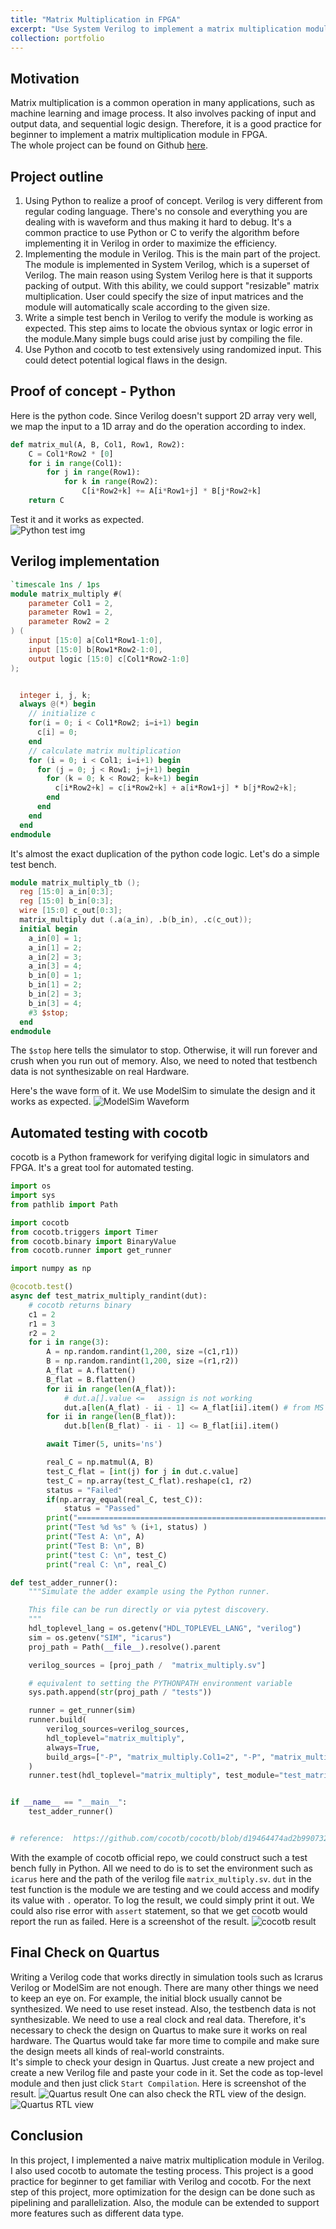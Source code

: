 ```yaml
---
title: "Matrix Multiplication in FPGA"
excerpt: "Use System Verilog to implement a matrix multiplication module, and then use cocotb to automate unit testing with Python. <br/><img src='/images/rtl_view_matrix_mul.jpg'>"
collection: portfolio
---
```


## Motivation
Matrix multiplication is a common operation in many applications, such as machine learning and image process. It also involves packing of input and output data, and sequential logic design. Therefore, it is a good practice for beginner to implement a matrix multiplication module in FPGA.  
The whole project can be found on Github [here](https://github.com/tonychengu/FPGA_matrix_multiplier/tree/main).

## Project outline
1. Using Python to realize a proof of concept. Verilog is very different from regular coding language. There's no console and everything you are dealing with is waveform and thus making it hard to debug. It's a common practice to use Python or C to verify the algorithm before implementing it in Verilog in order to maximize the efficiency.
2. Implementing the module in Verilog. This is the main part of the project. The module is implemented in System Verilog, which is a superset of Verilog. The main reason using System Verilog here is that it supports packing of output. With this ability, we could support "resizable" matrix multiplication. User could specify the size of input matrices and the module will automatically scale according to the given size.
3. Write a simple test bench in Verilog to verify the module is working as expected. This step aims to locate the obvious syntax or logic error in the module.Many simple bugs could arise just by compiling the file.
4. Use Python and cocotb to test extensively using randomized input. This could detect potential logical flaws in the design.

## Proof of concept - Python
Here is the python code. Since Verilog doesn't support 2D array very well, we map the input to a 1D array and do the operation according to index.
```python
def matrix_mul(A, B, Col1, Row1, Row2):
    C = Col1*Row2 * [0]
    for i in range(Col1):
        for j in range(Row1):
            for k in range(Row2):
                C[i*Row2+k] += A[i*Row1+j] * B[j*Row2+k]
    return C
```
Test it and it works as expected.  
![Python test img](/images/python_pof_test_matrix_mul.jpg)

## Verilog implementation
```verilog
`timescale 1ns / 1ps
module matrix_multiply #(
    parameter Col1 = 2,
    parameter Row1 = 2,
    parameter Row2 = 2
) (
    input [15:0] a[Col1*Row1-1:0],
    input [15:0] b[Row1*Row2-1:0],
    output logic [15:0] c[Col1*Row2-1:0]
);


  integer i, j, k;
  always @(*) begin
    // initialize c
    for(i = 0; i < Col1*Row2; i=i+1) begin
      c[i] = 0;
    end
    // calculate matrix multiplication
    for (i = 0; i < Col1; i=i+1) begin
      for (j = 0; j < Row1; j=j+1) begin
        for (k = 0; k < Row2; k=k+1) begin
          c[i*Row2+k] = c[i*Row2+k] + a[i*Row1+j] * b[j*Row2+k];
        end
      end
    end
  end
endmodule
```
It's almost the exact duplication of the python code logic. Let's do a simple test bench.
```verilog
module matrix_multiply_tb ();
  reg [15:0] a_in[0:3];
  reg [15:0] b_in[0:3];
  wire [15:0] c_out[0:3];
  matrix_multiply dut (.a(a_in), .b(b_in), .c(c_out));
  initial begin
    a_in[0] = 1;
    a_in[1] = 2;
    a_in[2] = 3;
    a_in[3] = 4;
    b_in[0] = 1;
    b_in[1] = 2;
    b_in[2] = 3;
    b_in[3] = 4;
    #3 $stop;
  end
endmodule
```
The `$stop` here tells the simulator to stop. Otherwise, it will run forever and crush when you run out of memory. Also, we need to noted that testbench data is not synthesizable on real Hardware.  
  
Here's the wave form of it. We use ModelSim to simulate the design and it works as expected.
![ModelSim Waveform](/images/matrix_mul_modelsim_wave.jpg)

## Automated testing with cocotb
cocotb is a Python framework for verifying digital logic in simulators and FPGA. It's a great tool for automated testing.
```python
import os
import sys
from pathlib import Path

import cocotb
from cocotb.triggers import Timer
from cocotb.binary import BinaryValue
from cocotb.runner import get_runner

import numpy as np

@cocotb.test()
async def test_matrix_multiply_randint(dut):
    # cocotb returns binary 
    c1 = 2
    r1 = 3
    r2 = 2
    for i in range(3):
        A = np.random.randint(1,200, size =(c1,r1))
        B = np.random.randint(1,200, size =(r1,r2))
        A_flat = A.flatten()
        B_flat = B.flatten()
        for ii in range(len(A_flat)):
            # dut.a[].value <=   assign is not working
            dut.a[len(A_flat) - ii - 1] <= A_flat[ii].item() # from MS to LS
        for ii in range(len(B_flat)):
            dut.b[len(B_flat) - ii - 1] <= B_flat[ii].item()

        await Timer(5, units='ns')

        real_C = np.matmul(A, B)
        test_C_flat = [int(j) for j in dut.c.value]
        test_C = np.array(test_C_flat).reshape(c1, r2)
        status = "Failed"
        if(np.array_equal(real_C, test_C)):
            status = "Passed"
        print("========================================================")
        print("Test %d %s" % (i+1, status) )
        print("Test A: \n", A)
        print("Test B: \n", B)
        print("test C: \n", test_C)
        print("real C: \n", real_C)

def test_adder_runner():
    """Simulate the adder example using the Python runner.

    This file can be run directly or via pytest discovery.
    """
    hdl_toplevel_lang = os.getenv("HDL_TOPLEVEL_LANG", "verilog")
    sim = os.getenv("SIM", "icarus")
    proj_path = Path(__file__).resolve().parent

    verilog_sources = [proj_path /  "matrix_multiply.sv"]

    # equivalent to setting the PYTHONPATH environment variable
    sys.path.append(str(proj_path / "tests"))

    runner = get_runner(sim)
    runner.build(
        verilog_sources=verilog_sources,
        hdl_toplevel="matrix_multiply",
        always=True,
        build_args=["-P", "matrix_multiply.Col1=2", "-P", "matrix_multiply.Row1=3", "-P", "matrix_multiply.Row2=2"]
    )
    runner.test(hdl_toplevel="matrix_multiply", test_module="test_matrix_multiply")


if __name__ == "__main__":
    test_adder_runner()


# reference:  https://github.com/cocotb/cocotb/blob/d19464474ad2b990732f062359a2c144bc6e3fb8/examples/matrix_multiplier/tests/test_matrix_multiplier.py
```
With the example of cocotb official repo, we could construct such a test bench fully in Python. All we need to do is to set the environment such as `icarus` here and the path of the verilog file `matrix_multiply.sv`. `dut` in the test function is the module we are testing and we could access and modify its value with `.` operator.
To log the result, we could simply print it out. We could also rise error with `assert` statement, so that we get cocotb would report the run as failed.
Here is a screenshot of the result.
![cocotb result](/images/python_final_test_matrix_mul.jpg)

## Final Check on Quartus
Writing a Verilog code that works directly in simulation tools such as Icrarus Verilog or ModelSim are not enough. There are many other things we need to keep an eye on. For example, the initial block usually cannot be synthesized. We need to use reset instead. Also, the testbench data is not synthesizable. We need to use a real clock and real data. Therefore, it's necessary to check the design on Quartus to make sure it works on real hardware. The Quartus would take far more time to compile and make sure the design meets all kinds of real-world constraints.  
It's simple to check your design in Quartus. Just create a new project and create a new Verilog file and paste your code in it. Set the code as top-level module and then just click `Start Compilation`.
Here is screenshot of the result.
![Quartus result](/images/matrix_quartus_compile.jpg)
One can also check the RTL view of the design.
![Quartus RTL view](/images/rtl_view_matrix_mul.jpg)

## Conclusion
In this project, I implemented a naive matrix multiplication module in Verilog. I also used cocotb to automate the testing process. This project is a good practice for beginner to get familiar with Verilog and cocotb. For the next step of this project, more optimization for the design can be done such as pipelining and parallelization. Also, the module can be extended to support more features such as different data type.